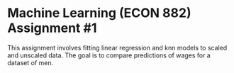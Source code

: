 # Machine Learning (ECON 882) Assignment #1

This assignment involves fitting linear regression and knn models to scaled and unscaled data. The goal is to compare predictions of wages for a dataset of men.
